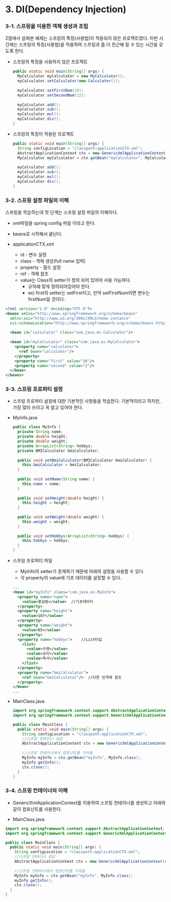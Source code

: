 # 3. DI(Dependency Injection)

### 3-1. 스프링을 이용한 객체 생성과 조립

2절에서 살펴본 예제는 스프링의 특징(사용법)이 적용되지 않은 프로젝트였다. 이번 시간에는 스프링의 특징(사용법)을 적용하여 스프링과 좀 더 친근해 질 수 있는 시간을 갖도록 한다.

* 스프링의 특징을 사용하지 않은 프로젝트

  ```java
  public static void main(String[] args) {
    MyCalculator myCalculator = new MyCalculator();
    myCalculator.setCalculator(new Calculator());
    
    myCalculator.setFirstNum(10);
    myCalculator.setSecondNum(12);
    
    myCalculator.add();
    myCalculator.sub();
    myCalculator.mul();
    myCalculator.div();
  }
  ```

* 스프링의 특징이 적용된 프로젝트

  ```java
  public static void main(String[] args) {
    String configLocation = "classpath:applicationCTX.xml";
    AbstractApplicationContext ctx = new GenericXmlApplicationContext(configLocation);
    MyCalculator myCalculator = ctx.getBean("myCalculator", MyCalculator.class);
    
    myCalculator.add();
    myCalculator.sub();
    myCalculator.mul();
    myCalculator.div();
  }
  ```

### 3-2. 스프링 설정 파일의 이해

스프링을 학습하는데 첫 단계는 스프링 설정 파일의 이해이다.

* xml파일을 spring config 파일 이라고 한다.
* beans로 시작해서 끝난다.


* applicationCTX.xml
  * id - 변수 설정
  * class - 객체 생성(full name 입력)
  * property - 필드 설정
  * ref - 객체 참조
  * value는 Class의 setter가 정의 되어 있어야 사용 가능하다.
    * 규칙에 맞게 정의되어있어야 한다.
    * ex) first의 setter는 setFirst이고, 만약 setFirstNum이면 변수는 firstNum일 것이다.

```xml
<?xml version="1.0" encoding="UTF-8"?>
<beans xmlns="http://www.springframework.org/schema/beans"
  xmlns:xsi="http://www.w3.org/2001/XMLSchema-instance"
  xsi:schemaLocation="http://www.springframework.org/schema/beans http://springframework.org/schema/beans/spring-beans.xsd">
  
  <bean id="calculator" class="com.java.ex.Calculator"/>
  
  <bean id="myCalculator" class="com.java.ex.MyCalculator">
    <property name="calculator">
      <ref bean="calculator"/>
    </property>
    <property name="first" value="10"/>
    <property name="second" value="2"/>
  </bean>
</beans>
```

  

### 3-3. 스프링 프로퍼티 설정

* 스프링 프로퍼티 설정에 대한 기본적인 사항들을 학습한다. 기본적이라고 하지만, 가장 많이 쓰이고 꼭 알고 있어야 한다.

* MyInfo.java

  ```java
  public class MyInfo {
    private String name;
    private double height;
    private double weight;
    private ArrayList<String> hobbys;
    private BMICalculator bmiCalculator;
    
    public void setBmiCalculator(BMICalculator bmiCalculator) {
      this.bmiCalculator = bmiCalculator;
    }
    
    public void setName(String name) {
      this.name = name;
    }
    
    public void setHeight(double height) {
      this.height = height;
    }
    
    public void setWeight(double weight) {
      this.weight = weight;
    }
    
    public void setHobbys(ArrayList<String> hobbys) {
      this.hobbys = hobbys;
    }
  }
  ```

* 스프링 프로퍼티 파일

  * MyInfo의 setter가 존재하기 때문에 아래의 설정을 사용할 수 있다.
  * 각 property의 value에 기초 데이터를 설정할 수 있다.

  ```xml
  ...
  <bean id="myInfo" class="com.java.ex.MyInfo">
    <property name="name">
      <value>홍길동</value>  //기초데이터
    </property>
    <property name="height">
      <value>187</value>
    </property>
    <property name="weight">
      <value>85</value>
    </property>
    <property name="hobbys">	//List타입
      <list>
        <value>수영</value>
        <value>요리</value>
        <value>독서</value>
      </list>
    </property>
    <property name="bmiCalculator">
      <ref bean="bmiCalculator"/>  //다른 빈객체 참조
    </property>
  </bean>
  ...
  ```

* MainClass.java

  ```java
  import org.springframework.context.support.AbstractApplicationContext;
  import org.springframework.context.support.GenericXmlApplicationContext;

  public class MainClass {
    public static void main(String[] args) {
      String configLocation = "classpath:applicationCTX.xml";
      //스프링 컨테이너 생성
      AbstractApplicationContext ctx = new GenericXmlApplicationContext(configLocation);
      
      //스프링 컨테이너에서 컴포넌트를 가져옴
      MyInfo myInfo = ctx.getBean("myInfo", MyInfo.class);
      myInfo.getInfo();
      ctx.close();
    }
  }
  ```

  

### 3-4. 스프링 컨테이너의 이해

* GenericXmlApplicationContext를 이용하여 스프링 컨테이너를 생성하고 아래와 같이 컴포넌트를 사용한다.


* MainClass.java

```java
import org.springframework.context.support.AbstractApplicationContext;
import org.springframework.context.support.GenericXmlApplicationContext;

public class MainClass {
  public static void main(String[] args) {
    String configLocation = "classpath:applicationCTX.xml";
    //스프링 컨테이너 생성
    AbstractApplicationContext ctx = new GenericXmlApplicationContext(configLocation);
    
    //스프링 컨테이너에서 컴포넌트를 가져옴
    MyInfo myInfo = ctx.getBean("myInfo", MyInfo.class);
    myInfo.getInfo();
    ctx.close();
  }
}
```


